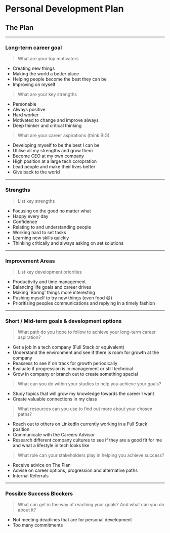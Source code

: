 # Personal Development Plan

## The Plan

---

### Long-term career goal

> What are your top motivators

- Creating new things
- Making the world a better place
- Helping people become the best they can be
- Improving on myself

> What are your key strengths

- Personable
- Always positive
- Hard worker
- Motivated to change and improve always
- Deep thinker and critical thinking

> What are your career aspirations (think BIG)

- Developing myself to be the best I can be
- Utilise all my strengths and grow them
- Become CEO at my own company
- High position at a large tech coropration
- Lead people and make their lives better
- Give back to the world

---

### Strengths

> List key strengths

- Focusing on the good no matter what
- Happy every day
- Confidence
- Relating to and understanding people
- Working hard to set tasks
- Learning new skills quickly
- Thinking critically and always asking on set solutions

---

### Improvement Areas

> List key development priorities

- Productivity and time management
- Balancing life goals and career drives
- Making 'Boring' things more interesting
- Pushing myself to try new things (even food 😋)
- Prioritising peoples communications and replying in a timely fashion

---

### Short / Mid-term goals & development options

> What path do you hope to follow to achieve your long-term career aspiration?

- Get a job in a tech company (Full Stack or equivalent)
- Understand the environment and see if there is room for growth at the company
- Reassess to see if on track for growth periodically
- Evaluate if progression is in management or still technical
- Grow in company or branch out to create something special

> What can you do within your studies to help you achieve your goals?

- Study topics that will grow my knowledge towards the career I want
- Create valuable connections in my class

> What resources can you use to find out more about your chosen paths?

- Reach out to others on LinkedIn currently working in a Full Stack position
- Communicate with the Careers Advisor
- Research different company cultures to see if they are a good fit for me and what a lifestyle in tech looks like

> What role can your stakeholders play in helping you achieve success?

- Receive advice on The Plan
- Advise on career options, progression and alternative paths
- Internal Referrals

---

### Possible Success Blockers

> What can get in the way of reaching your goals? And what can you do about it?

- Not meeting deadlines that are for personal development
- Too many commitments
